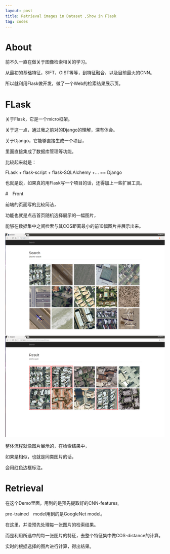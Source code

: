 ```yaml
---
layout: post
title: Retrieval images in Dataset ,Show in Flask 
tag: codes
---
```


# About

前不久一直在做关于图像检索相关的学习。

从最初的基础特征，SIFT，GIST等等，到特征融合，以及目前最火的CNN。

所以就利用Flask做开发，做了一个Web的检索结果展示页。

# FLask

关于Flask，它是一个micro框架。

关于这一点，通过我之前对的Django的理解，深有体会。

关于Django，它能够直接生成一个项目，

里面直接集成了数据库管理等功能。

比较起来就是：

FLask + flask-script + flask-SQLAlchemy +... == Django

也就是说，如果真的用Flask写一个项目的话，还得加上一些扩展工具。

#　Front

前端的页面写的比较简洁，

功能也就是点击首页随机选择展示的一幅图片，

能够在数据集中之间检索与其COS距离最小的前10幅图片并展示出来。

<img src="/images/search.png">
<img src="/images/search1.png">

整体流程就像图片展示的，在检索结果中，

如果是相似，也就是同类图片的话，

会用红色边框标注。

# Retrieval

在这个Demo里面，用到的是预先提取好的CNN-features,

pre-trained　model用到的是GoogleNet model。

在这里，并没预先处理每一张图片的检索结果。

而是利用所选中的每一张图片的特征，去整个特征集中做COS-distance的计算。

实时的根据选择的图片进行计算，得出结果。